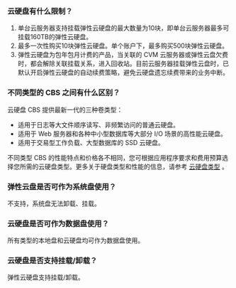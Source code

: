 ### 云硬盘有什么限制？
1. 单台云服务器支持挂载弹性云硬盘的最大数量为10块，即单台云服务器最多可挂载160TB的弹性云硬盘。
2. 最多一次性购买10块弹性云硬盘。单个账户下，最多购买500块弹性云硬盘。
3. 弹性云硬盘为包年包月计费的产品，当关联的 CVM 云服务器或弹性云盘欠费时，都会解除关联挂载关系，进入回收站。目前云服务器挂载弹性云盘时，已默认开启弹性云硬盘的自动续费策略，避免云硬盘遗忘续费带来的业务中断。

### 不同类型的 CBS 之间有什么区别？
云硬盘 CBS 提供最新一代的三种卷类型：
- 适用于日志等大文件顺序读写、非频繁访问的普通云硬盘。
- 适用于 Web 服务器和各种中小型数据库等大部分 I/O 场景的高性能云硬盘。
- 适用于交易型工作负载、大型数据库的 SSD 云硬盘。

不同类型 CBS 的性能特点和价格各不相同，您可根据应用程序要求和费用预算选择您所需的云硬盘类型。更多关于硬盘类型和性能的信息，请参考 [云硬盘类型](https://cloud.tencent.com/product/cbs/types) 。

### 弹性云盘是否可作为系统盘使用？
不支持，系统盘无法卸载、挂载。

### 云硬盘是否可作为数据盘使用？
所有类型的本地盘和云硬盘均可作为数据盘使用。

### 云硬盘是否支持挂载/卸载？
弹性云硬盘支持挂载/卸载。
